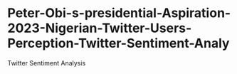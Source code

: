 # Peter-Obi-s-presidential-Aspiration-2023-Nigerian-Twitter-Users-Perception-Twitter-Sentiment-Analy
Twitter Sentiment Analysis
